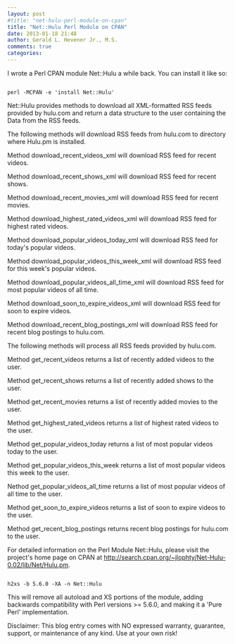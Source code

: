 ```yaml
---
layout: post
#title: "net-hulu-perl-module-on-cpan"
title: "Net::Hulu Perl Module on CPAN"
date: 2013-01-18 21:48
author: Gerald L. Hevener Jr., M.S.
comments: true
categories: 
---
```

I wrote a Perl CPAN module Net::Hulu a while back.  You can install it like so:
<pre><code>
perl -MCPAN -e 'install Net::Hulu' 
</code></pre>

Net::Hulu provides methods to download all XML-formatted RSS feeds provided by hulu.com and return a data structure to the user containing the Data from the RSS feeds.

The following methods will download RSS feeds from hulu.com to directory where Hulu.pm is installed.
<!-- more -->
Method download_recent_videos_xml will download RSS feed for recent videos.

Method download_recent_shows_xml will download RSS feed for recent shows.

Method download_recent_movies_xml will download RSS feed for recent movies.

Method download_highest_rated_videos_xml will download RSS feed for highest rated videos.

Method download_popular_videos_today_xml will download RSS feed for today's popular videos.

Method download_popular_videos_this_week_xml will download RSS feed for this week's popular videos.

Method download_popular_videos_all_time_xml will download RSS feed for most popular videos of all time.

Method download_soon_to_expire_videos_xml will download RSS feed for soon to expire videos.

Method download_recent_blog_postings_xml will download RSS feed for recent blog postings to hulu.com.

The following methods will process all RSS feeds provided by hulu.com.

Method get_recent_videos returns a list of recently added videos to the user.

Method get_recent_shows returns a list of recently added shows to the user.

Method get_recent_movies returns a list of recently added movies to the user.

Method get_highest_rated_videos returns a list of highest rated videos to the user.

Method get_popular_videos_today returns a list of most popular videos today to the user.

Method get_popular_videos_this_week returns a list of most popular videos this week to the user.

Nethod get_popular_videos_all_time returns a list of most popular videos of all time to the user.

Method get_soon_to_expire_videos returns a list of soon to expire videos to the user.

Method get_recent_blog_postings returns recent blog postings for hulu.com to the user.

For detailed information on the Perl Module Net::Hulu, please visit the project's home page on CPAN at http://search.cpan.org/~jlophty/Net-Hulu-0.02/lib/Net/Hulu.pm.

<pre><code>
h2xs -b 5.6.0 -XA -n Net::Hulu
</code></pre>

This will remove all autoload and XS portions of the module, adding backwards compatibility with Perl versions >= 5.6.0, and making it a 'Pure Perl' implementation.

Disclaimer:  This blog entry comes with NO expressed warranty, guarantee, support, or maintenance of any kind.  Use at your own risk!  
